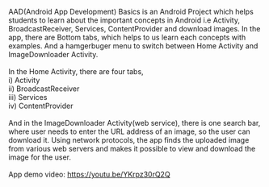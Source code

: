 AAD(Android App Development) Basics is an Android Project which helps students to learn about the important concepts in Android i.e Activity, BroadcastReceiver, Services, ContentProvider and download images.
      In the app, there are Bottom tabs, which helps to us learn each concepts with examples. And a hamgerbuger menu to switch between Home Activity and ImageDownloader Activity.
<br/><br/>
In the Home Activity, there are four tabs,<br/>
i) Activity<br/>
ii) BroadcastReceiver<br/>
iii) Services<br/>
iv) ContentProvider<br/>
<br/>
And in the ImageDownloader Activity(web service), there is one search bar, where user needs to enter the URL address of an image, so the user can download it.
Using network protocols, the app finds the uploaded image from various web servers and makes it possible to view and download the image for the user.
<br/><br/>
App demo video: https://youtu.be/YKrpz30rQ2Q
